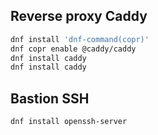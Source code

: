 ## Reverse proxy Caddy

```bash
dnf install 'dnf-command(copr)'
dnf copr enable @caddy/caddy
dnf install caddy
dnf install caddy
```

## Bastion SSH

```bash
dnf install openssh-server
```
